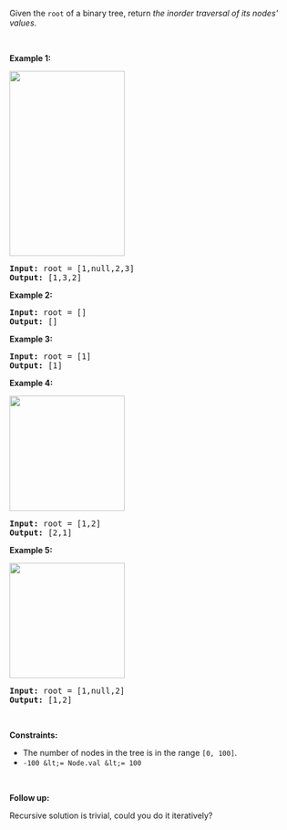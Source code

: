 Given the `` root `` of a binary tree, return _the inorder traversal of its nodes' values_.

&nbsp;

__Example 1:__

<img alt="" src="https://assets.leetcode.com/uploads/2020/09/15/inorder_1.jpg" style="width: 202px; height: 324px;"/>

<pre>
<strong>Input:</strong> root = [1,null,2,3]
<strong>Output:</strong> [1,3,2]
</pre>

__Example 2:__

<pre>
<strong>Input:</strong> root = []
<strong>Output:</strong> []
</pre>

__Example 3:__

<pre>
<strong>Input:</strong> root = [1]
<strong>Output:</strong> [1]
</pre>

__Example 4:__

<img alt="" src="https://assets.leetcode.com/uploads/2020/09/15/inorder_5.jpg" style="width: 202px; height: 202px;"/>

<pre>
<strong>Input:</strong> root = [1,2]
<strong>Output:</strong> [2,1]
</pre>

__Example 5:__

<img alt="" src="https://assets.leetcode.com/uploads/2020/09/15/inorder_4.jpg" style="width: 202px; height: 202px;"/>

<pre>
<strong>Input:</strong> root = [1,null,2]
<strong>Output:</strong> [1,2]
</pre>

&nbsp;

__Constraints:__

*   The number of nodes in the tree is in the range `` [0, 100] ``.
*   `` -100 &lt;= Node.val &lt;= 100 ``

&nbsp;

__Follow up:__

Recursive solution is trivial, could you do it iteratively?

&nbsp;